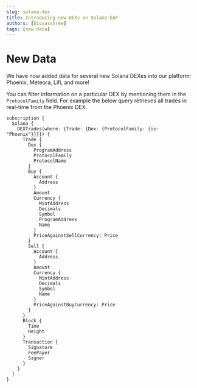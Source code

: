 ```yaml
---
slug: solana-dex
title: Introducing new DEXs on Solana EAP
authors: [Divyasshree]
tags: [new data]
---
```


# New Data

We have now added data for several new Solana DEXes into our platform: Phoenix, Meteora, Lifi, and more!

You can filter information on a particular DEX by mentioning them in the `ProtocolFamily` field. For example the below query retrieves all trades in real-time from the Phoenix DEX.

```
subscription {
  Solana {
    DEXTrades(where: {Trade: {Dex: {ProtocolFamily: {is: "Phoenix"}}}}) {
      Trade {
        Dex {
          ProgramAddress
          ProtocolFamily
          ProtocolName
        }
        Buy {
          Account {
            Address
          }
          Amount
          Currency {
            MintAddress
            Decimals
            Symbol
            ProgramAddress
            Name
          }
          PriceAgainstSellCurrency: Price
        }
        Sell {
          Account {
            Address
          }
          Amount
          Currency {
            MintAddress
            Decimals
            Symbol
            Name
          }
          PriceAgainstBuyCurrency: Price
        }
      }
      Block {
        Time
        Height
      }
      Transaction {
        Signature
        FeePayer
        Signer
      }
    }
  }
}

```
